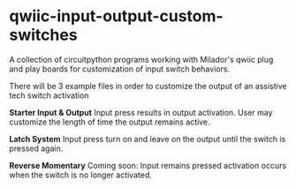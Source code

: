 # qwiic-input-output-custom-switches
A collection of circuitpython programs working with Milador's qwiic plug and play boards for customization of input switch behaviors.

There will be 3 example files in order to customize the output of an assistive tech switch activation

**Starter Input & Output**
Input press results in output activation. User may customize the length of time the output remains active.

**Latch System**
Input press turn on and leave on the output until the switch is pressed again.

**Reverse Momentary**
Coming soon: Input remains pressed activation occurs when the switch is no longer activated.
